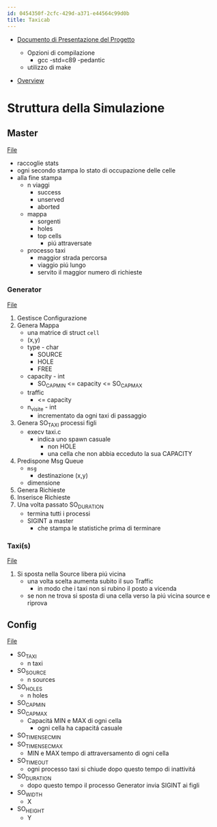 ```yaml
---
id: 0454350f-2cfc-429d-a371-e44564c99d0b
title: Taxicab
---
```


- [Documento di Presentazione del Progetto](file:///home/dan/Documents/UNI/II/SO/PROGETTO.pdf)

  - Opzioni di compilazione
    - gcc -std=c89 -pedantic
  - utilizzo di make

- [Overview](home/dan/Documents/UNI/II/SO/taxicab-overview.pdf)

# Struttura della Simulazione

## Master

[File](file:///home/dan/Code/C/Taxicab/master.c)

- raccoglie stats
- ogni secondo stampa lo stato di occupazione delle celle
- alla fine stampa
  - n viaggi
    - success
    - unserved
    - aborted
  - mappa
    - sorgenti
    - holes
    - top cells
      - piú attraversate
  - processo taxi
    - maggior strada percorsa
    - viaggio piú lungo
    - servito il maggior numero di richieste

### Generator

[File](file:///home/dan/Code/C/Taxicab/generator.c)

1.  Gestisce Configurazione
2.  Genera Mappa
    - una matrice di struct `cell`
    - (x,y)
    - type - char
      - SOURCE
      - HOLE
      - FREE
    - capacity - int
      - SO<sub>CAPMIN</sub> \<= capacity \<= SO<sub>CAPMAX</sub>
    - traffic
      - \<= capacity
    - n<sub>visite</sub> - int
      - incrementato da ogni taxi di passaggio
3.  Genera SO<sub>TAXI</sub> processi figli
    - execv taxi.c
      - indica uno spawn casuale
        - non HOLE
        - una cella che non abbia ecceduto la sua CAPACITY
4.  Predispone Msg Queue
    - `msg`
      - destinazione (x,y)
    - dimensione
5.  Genera Richieste
6.  Inserisce Richieste
7.  Una volta passato SO<sub>DURATION</sub>
    - termina tutti i processi
    - SIGINT a master
      - che stampa le statistiche prima di terminare

### Taxi(s)

[File](file:///home/dan/Code/C/Taxicab/taxi.c)

1.  Si sposta nella Source libera piú vicina
    - una volta scelta aumenta subito il suo Traffic
      - in modo che i taxi non si rubino il posto a vicenda
    - se non ne trova si sposta di una cella verso la piú vicina source e riprova

## Config

[File](file:///home/dan/Code/C/Taxicab/taxicab.conf)

- SO<sub>TAXI</sub>
  - n taxi
- SO<sub>SOURCE</sub>
  - n sources
- SO<sub>HOLES</sub>
  - n holes
- SO<sub>CAPMIN</sub>
- SO<sub>CAPMAX</sub>
  - Capacitá MIN e MAX di ogni cella
    - ogni cella ha capacitá casuale
- SO<sub>TIMENSECMIN</sub>
- SO<sub>TIMENSECMAX</sub>
  - MIN e MAX tempo di attraversamento di ogni cella
- SO<sub>TIMEOUT</sub>
  - ogni processo taxi si chiude dopo questo tempo di inattivitá
- SO<sub>DURATION</sub>
  - dopo questo tempo il processo Generator invia SIGINT ai figli
- SO<sub>WIDTH</sub>
  - X
- SO<sub>HEIGHT</sub>
  - Y
